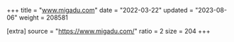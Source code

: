 +++
title = "www.migadu.com"
date = "2022-03-22"
updated = "2023-08-06"
weight = 208581

[extra]
source = "https://www.migadu.com/"
ratio = 2
size = 204
+++
